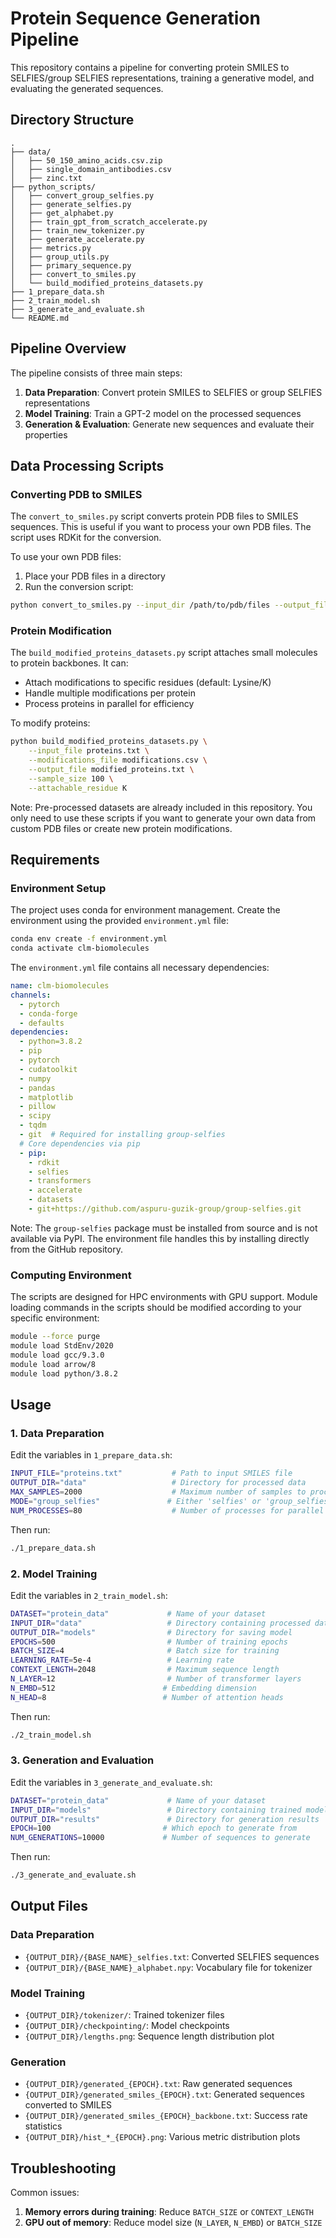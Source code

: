 # Protein Sequence Generation Pipeline

This repository contains a pipeline for converting protein SMILES to SELFIES/group SELFIES representations, training a generative model, and evaluating the generated sequences.

## Directory Structure

```
.
├── data/
│   ├── 50_150_amino_acids.csv.zip
│   ├── single_domain_antibodies.csv
│   ├── zinc.txt
├── python_scripts/
│   ├── convert_group_selfies.py
│   ├── generate_selfies.py
│   ├── get_alphabet.py
│   ├── train_gpt_from_scratch_accelerate.py
│   ├── train_new_tokenizer.py
│   ├── generate_accelerate.py
│   ├── metrics.py
│   ├── group_utils.py
│   ├── primary_sequence.py
│   ├── convert_to_smiles.py
│   └── build_modified_proteins_datasets.py
├── 1_prepare_data.sh
├── 2_train_model.sh
├── 3_generate_and_evaluate.sh
└── README.md
```

## Pipeline Overview

The pipeline consists of three main steps:

1. **Data Preparation**: Convert protein SMILES to SELFIES or group SELFIES representations
2. **Model Training**: Train a GPT-2 model on the processed sequences
3. **Generation & Evaluation**: Generate new sequences and evaluate their properties

## Data Processing Scripts

### Converting PDB to SMILES
The `convert_to_smiles.py` script converts protein PDB files to SMILES sequences. This is useful if you want to process your own PDB files. The script uses RDKit for the conversion.

To use your own PDB files:
1. Place your PDB files in a directory
2. Run the conversion script:
```bash
python convert_to_smiles.py --input_dir /path/to/pdb/files --output_file proteins.txt
```

### Protein Modification
The `build_modified_proteins_datasets.py` script attaches small molecules to protein backbones. It can:
- Attach modifications to specific residues (default: Lysine/K)
- Handle multiple modifications per protein
- Process proteins in parallel for efficiency

To modify proteins:
```bash
python build_modified_proteins_datasets.py \
    --input_file proteins.txt \
    --modifications_file modifications.csv \
    --output_file modified_proteins.txt \
    --sample_size 100 \
    --attachable_residue K
```

Note: Pre-processed datasets are already included in this repository. You only need to use these scripts if you want to generate your own data from custom PDB files or create new protein modifications.

## Requirements

### Environment Setup

The project uses conda for environment management. Create the environment using the provided `environment.yml` file:

```bash
conda env create -f environment.yml
conda activate clm-biomolecules
```

The `environment.yml` file contains all necessary dependencies:

```yaml
name: clm-biomolecules
channels:
  - pytorch
  - conda-forge
  - defaults
dependencies:
  - python=3.8.2
  - pip
  - pytorch
  - cudatoolkit
  - numpy
  - pandas
  - matplotlib
  - pillow
  - scipy
  - tqdm
  - git  # Required for installing group-selfies
  # Core dependencies via pip
  - pip:
    - rdkit
    - selfies
    - transformers
    - accelerate
    - datasets
    - git+https://github.com/aspuru-guzik-group/group-selfies.git
```

Note: The `group-selfies` package must be installed from source and is not available via PyPI. The environment file handles this by installing directly from the GitHub repository.

### Computing Environment

The scripts are designed for HPC environments with GPU support. Module loading commands in the scripts should be modified according to your specific environment:

```bash
module --force purge
module load StdEnv/2020 
module load gcc/9.3.0 
module load arrow/8
module load python/3.8.2
```

## Usage

### 1. Data Preparation

Edit the variables in `1_prepare_data.sh`:

```bash
INPUT_FILE="proteins.txt"           # Path to input SMILES file
OUTPUT_DIR="data"                   # Directory for processed data
MAX_SAMPLES=2000                    # Maximum number of samples to process
MODE="group_selfies"               # Either 'selfies' or 'group_selfies'
NUM_PROCESSES=80                    # Number of processes for parallel computation
```

Then run:

```bash
./1_prepare_data.sh
```

### 2. Model Training

Edit the variables in `2_train_model.sh`:

```bash
DATASET="protein_data"             # Name of your dataset
INPUT_DIR="data"                   # Directory containing processed data
OUTPUT_DIR="models"                # Directory for saving model
EPOCHS=500                         # Number of training epochs
BATCH_SIZE=4                       # Batch size for training
LEARNING_RATE=5e-4                 # Learning rate
CONTEXT_LENGTH=2048                # Maximum sequence length
N_LAYER=12                         # Number of transformer layers
N_EMBD=512                        # Embedding dimension
N_HEAD=8                          # Number of attention heads
```

Then run:

```bash
./2_train_model.sh
```

### 3. Generation and Evaluation

Edit the variables in `3_generate_and_evaluate.sh`:

```bash
DATASET="protein_data"             # Name of your dataset
INPUT_DIR="models"                 # Directory containing trained model
OUTPUT_DIR="results"               # Directory for generation results
EPOCH=100                         # Which epoch to generate from
NUM_GENERATIONS=10000             # Number of sequences to generate
```

Then run:

```bash
./3_generate_and_evaluate.sh
```

## Output Files

### Data Preparation
- `{OUTPUT_DIR}/{BASE_NAME}_selfies.txt`: Converted SELFIES sequences
- `{OUTPUT_DIR}/{BASE_NAME}_alphabet.npy`: Vocabulary file for tokenizer

### Model Training
- `{OUTPUT_DIR}/tokenizer/`: Trained tokenizer files
- `{OUTPUT_DIR}/checkpointing/`: Model checkpoints
- `{OUTPUT_DIR}/lengths.png`: Sequence length distribution plot

### Generation
- `{OUTPUT_DIR}/generated_{EPOCH}.txt`: Raw generated sequences
- `{OUTPUT_DIR}/generated_smiles_{EPOCH}.txt`: Generated sequences converted to SMILES
- `{OUTPUT_DIR}/generated_smiles_{EPOCH}_backbone.txt`: Success rate statistics
- `{OUTPUT_DIR}/hist_*_{EPOCH}.png`: Various metric distribution plots

## Troubleshooting

Common issues:
1. **Memory errors during training**: Reduce `BATCH_SIZE` or `CONTEXT_LENGTH`
2. **GPU out of memory**: Reduce model size (`N_LAYER`, `N_EMBD`) or `BATCH_SIZE`
